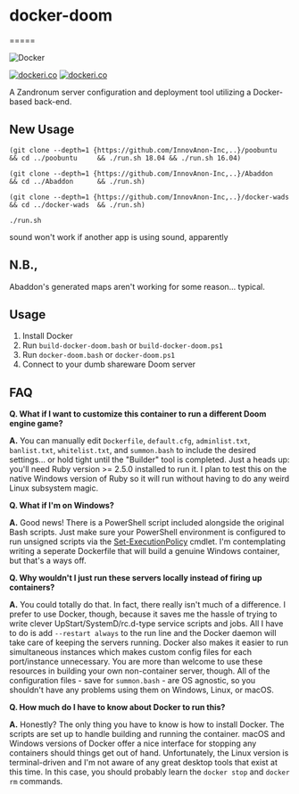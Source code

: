 # docker-doom
=====

![Docker](https://github.com/InnovAnon-Inc/docker-doomsday/workflows/Docker/badge.svg)

[![dockeri.co](https://dockeri.co/image/innovanon/docker-doomsday-client)](https://hub.docker.com/r/innovanon/docker-doomsday-client/)
[![dockeri.co](https://dockeri.co/image/innovanon/docker-doomsday-server)](https://hub.docker.com/r/innovanon/docker-doomsday-server/)

A Zandronum server configuration and deployment tool utilizing a Docker-based back-end.

## New Usage

`(git clone --depth=1 {https://github.com/InnovAnon-Inc,..}/poobuntu    && cd ../poobuntu     && ./run.sh 18.04 && ./run.sh 16.04)`

`(git clone --depth=1 {https://github.com/InnovAnon-Inc,..}/Abaddon     && cd ../Abaddon      && ./run.sh)`

`(git clone --depth=1 {https://github.com/InnovAnon-Inc,..}/docker-wads && cd ../docker-wads  && ./run.sh)`

`./run.sh`

sound won't work if another app is using sound, apparently

## N.B.,

Abaddon's generated maps aren't working for some reason... typical.

## Usage

1. Install Docker
2. Run `build-docker-doom.bash` or `build-docker-doom.ps1`
3. Run `docker-doom.bash` or `docker-doom.ps1`
4. Connect to your dumb shareware Doom server

## FAQ

__Q. What if I want to customize this container to run a different Doom engine game?__

__A.__ You can manually edit `Dockerfile`, `default.cfg`, `adminlist.txt`, `banlist.txt`, `whitelist.txt`, and `summon.bash` to include the desired settings... or hold tight until the "Builder" tool is completed. Just a heads up: you'll need Ruby version >= 2.5.0 installed to run it. I plan to test this on the native Windows version of Ruby so it will run without having to do any weird Linux subsystem magic.

__Q. What if I'm on Windows?__

__A.__ Good news! There is a PowerShell script included alongside the original Bash scripts. Just make sure your PowerShell environment is configured to run unsigned scripts via the [Set-ExecutionPolicy](https://docs.microsoft.com/en-us/powershell/module/microsoft.powershell.security/set-executionpolicy?view=powershell-6) cmdlet. I'm contemplating writing a seperate Dockerfile that will build a genuine Windows container, but that's a ways off.

__Q. Why wouldn't I just run these servers locally instead of firing up containers?__

__A.__ You could totally do that. In fact, there really isn't much of a difference. I prefer to use Docker, though, because it saves me the hassle of trying to write clever UpStart/SystemD/rc.d-type service scripts and jobs. All I have to do is add `--restart always` to the run line and the Docker daemon will take care of keeping the servers running. Docker also makes it easier to run simultaneous instances which makes custom config files for each port/instance unnecessary. You are more than welcome to use these resources in building your own non-container server, though. All of the configuration files - save for `summon.bash` - are OS agnostic, so you shouldn't have any problems using them on Windows, Linux, or macOS.

__Q. How much do I have to know about Docker to run this?__

__A.__ Honestly? The only thing you have to know is how to install Docker. The scripts are set up to handle building and running the container. macOS and Windows versions of Docker offer a nice interface for stopping any containers should things get out of hand. Unfortunately, the Linux version is terminal-driven and I'm not aware of any great desktop tools that exist at this time. In this case, you should probably learn the `docker stop` and `docker rm` commands.
